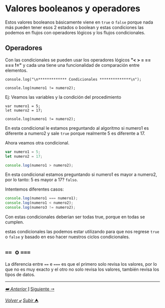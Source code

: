 # Valores booleanos y operadores

Estos valores booleanos básicamente viene en ``true`` o ``false`` porque nada más pueden tener esos 2 estados o boolean y estas condiciones las podemos en flujos con operadores lógicos y los flujos condicionales.

## Operadores

Con las condicionales se pueden usar los operadores lógicos **"< > = == === !="** y cada una tiene una funcionalidad de comparación entre elementos.

~~~JS
console.log("\n************* Condicionales **************\n");

console.log(numero1 != numero2);
~~~
Ej: Veamos las variables y la condición del procedimiento

~~~JS
var numero1 = 5;
let numero2 = 17;

console.log(numero1 != numero2);
~~~
En esta condicional le estamos preguntando al algoritmo si numero1 es diferente a numero2 y sale `true` porque realmente 5 es diferente a 17.

Ahora veamos otra condicional.

~~~js
var numero1 = 5;
let numero2 = 17;

console.log(numero1 > numero2);
~~~

En esta condicional estamos preguntando si numero1 es mayor a numero2, por lo tanto: 5 es mayor a 17? `falso`.

Intentemos diferentes casos:

~~~js
console.log(numero1 === numero1);
console.log(numero1 < numero2);
console.log(numero3 != numero2);
~~~

Con estas condicionales deberían ser todas true, porque en todas se cumplen.

estas condicionales las podemos estar utilizando para que nos regrese `true` o `false` y basado en eso hacer nuestros ciclos condicionales.

## **``== ``o ``===``**

La diferencia entre ``==`` e ``===`` es que el primero solo revisa los valores, por lo que no es muy exacto y el otro no solo revisa los valores, también revisa los tipos de datos.

---

[**&#11176;** *Anterior* &#11007;](/JavaScript/TeoriaJS/003_strings.md "strings (cadenas)") 
[Siguiente **&#129042;**](/JavaScript/TeoriaJS/004_operadores.md "Operadores JavaScript")

[*Volver* **&ldca;**](/JavaScript/TeoriaJS/README.md "Regresar a página Principal") 
[*Subir* **&#11165;**](# "Ir al título")